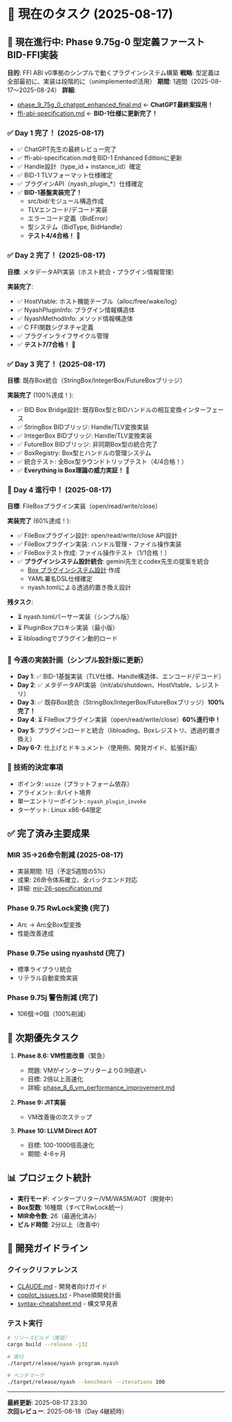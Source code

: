 # 🎯 現在のタスク (2025-08-17)

## 🚀 **現在進行中: Phase 9.75g-0 型定義ファースト BID-FFI実装**

**目的**: FFI ABI v0準拠のシンプルで動くプラグインシステム構築
**戦略**: 型定義は全部最初に、実装は段階的に（unimplemented!活用）
**期間**: 1週間（2025-08-17〜2025-08-24）
**詳細**: 
- [phase_9_75g_0_chatgpt_enhanced_final.md](../予定/native-plan/issues/phase_9_75g_0_chatgpt_enhanced_final.md) ← **ChatGPT最終案採用！**
- [ffi-abi-specification.md](../説明書/reference/box-design/ffi-abi-specification.md) ← **BID-1仕様に更新完了！**

### ✅ **Day 1 完了！** (2025-08-17) 
- ✅ ChatGPT先生の最終レビュー完了
- ✅ ffi-abi-specification.mdをBID-1 Enhanced Editionに更新
- ✅ Handle設計（type_id + instance_id）確定
- ✅ BID-1 TLVフォーマット仕様確定
- ✅ プラグインAPI（nyash_plugin_*）仕様確定
- ✅ **BID-1基盤実装完了！**
  - src/bid/モジュール構造作成
  - TLVエンコード/デコード実装
  - エラーコード定義（BidError）
  - 型システム（BidType, BidHandle）
  - **テスト4/4合格！** 🎉

### ✅ **Day 2 完了！** (2025-08-17)
**目標**: メタデータAPI実装（ホスト統合・プラグイン情報管理）

**実装完了**:
- ✅ HostVtable: ホスト機能テーブル（alloc/free/wake/log）
- ✅ NyashPluginInfo: プラグイン情報構造体
- ✅ NyashMethodInfo: メソッド情報構造体  
- ✅ C FFI関数シグネチャ定義
- ✅ プラグインライフサイクル管理
- ✅ **テスト7/7合格！** 🎉

### ✅ **Day 3 完了！** (2025-08-17)
**目標**: 既存Box統合（StringBox/IntegerBox/FutureBoxブリッジ）

**実装完了** (100%達成！):
- ✅ BID Box Bridge設計: 既存Box型とBIDハンドルの相互変換インターフェース
- ✅ StringBox BIDブリッジ: Handle/TLV変換実装
- ✅ IntegerBox BIDブリッジ: Handle/TLV変換実装
- ✅ FutureBox BIDブリッジ: 非同期Box型の統合完了
- ✅ BoxRegistry: Box型とハンドルの管理システム
- ✅ 統合テスト: 全Box型ラウンドトリップテスト（4/4合格！）
- ✅ **Everything is Box理論の威力実証！** 🎉

### 🎯 **Day 4 進行中！** (2025-08-17)
**目標**: FileBoxプラグイン実装（open/read/write/close）

**実装完了** (60%達成！):
- ✅ FileBoxプラグイン設計: open/read/write/close API設計
- ✅ FileBoxプラグイン実装: ハンドル管理・ファイル操作実装
- ✅ FileBoxテスト作成: ファイル操作テスト（1/1合格！）
- ✅ **プラグインシステム設計統合**: gemini先生とcodex先生の提案を統合
  - [Box プラグインシステム設計](../説明書/reference/box-design/plugin-system.md) 作成
  - YAML署名DSL仕様確定
  - nyash.tomlによる透過的置き換え設計

**残タスク**:
- ⏳ nyash.tomlパーサー実装（シンプル版）
- ⏳ PluginBoxプロキシ実装（最小版）
- ⏳ libloadingでプラグイン動的ロード

### 🎯 今週の実装計画（シンプル設計版に更新）
- **Day 1**: ✅ BID-1基盤実装（TLV仕様、Handle構造体、エンコード/デコード）
- **Day 2**: ✅ メタデータAPI実装（init/abi/shutdown、HostVtable、レジストリ）
- **Day 3**: ✅ 既存Box統合（StringBox/IntegerBox/FutureBoxブリッジ）**100%完了！**
- **Day 4**: ⏳ FileBoxプラグイン実装（open/read/write/close）**60%進行中！**
- **Day 5**: プラグインロードと統合（libloading、Boxレジストリ、透過的置き換え）
- **Day 6-7**: 仕上げとドキュメント（使用例、開発ガイド、拡張計画）

### 🔑 技術的決定事項
- ポインタ: `usize`（プラットフォーム依存）
- アライメント: 8バイト境界
- 単一エントリーポイント: `nyash_plugin_invoke`
- ターゲット: Linux x86-64限定

## ✅ **完了済み主要成果**

### **MIR 35→26命令削減** (2025-08-17)
- 実装期間: 1日（予定5週間の5%）
- 成果: 26命令体系確立、全バックエンド対応
- 詳細: [mir-26-specification.md](../説明書/reference/mir-26-specification.md)

### **Phase 9.75 RwLock変換** (完了)
- Arc<Mutex> → Arc<RwLock>全Box型変換
- 性能改善達成

### **Phase 9.75e using nyashstd** (完了)
- 標準ライブラリ統合
- リテラル自動変換実装

### **Phase 9.75j 警告削減** (完了)
- 106個→0個（100%削減）

## 🔮 **次期優先タスク**

1. **Phase 8.6: VM性能改善**（緊急）
   - 問題: VMがインタープリターより0.9倍遅い
   - 目標: 2倍以上高速化
   - 詳細: [phase_8_6_vm_performance_improvement.md](../予定/native-plan/issues/phase_8_6_vm_performance_improvement.md)

2. **Phase 9: JIT実装**
   - VM改善後の次ステップ

3. **Phase 10: LLVM Direct AOT**
   - 目標: 100-1000倍高速化
   - 期間: 4-6ヶ月

## 📊 **プロジェクト統計**

- **実行モード**: インタープリター/VM/WASM/AOT（開発中）
- **Box型数**: 16種類（すべてRwLock統一）
- **MIR命令数**: 26（最適化済み）
- **ビルド時間**: 2分以上（改善中）

## 🔧 **開発ガイドライン**

### クイックリファレンス
- [CLAUDE.md](../CLAUDE.md) - 開発者向けガイド
- [copilot_issues.txt](../予定/native-plan/copilot_issues.txt) - Phase順開発計画
- [syntax-cheatsheet.md](../quick-reference/syntax-cheatsheet.md) - 構文早見表

### テスト実行
```bash
# リリースビルド（推奨）
cargo build --release -j32

# 実行
./target/release/nyash program.nyash

# ベンチマーク
./target/release/nyash --benchmark --iterations 100
```

---
**最終更新**: 2025-08-17 23:30  
**次回レビュー**: 2025-08-18（Day 4継続時）